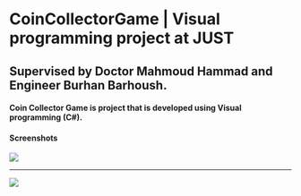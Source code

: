 # CoinCollectorGame | Visual programming project at JUST
<h2>Supervised by Doctor Mahmoud Hammad and Engineer Burhan Barhoush.</h2>
<h4>Coin Collector Game is project that is developed using Visual programming (C#).</h4>

<h4>Screenshots</h4>
<img src="https://user-images.githubusercontent.com/82037460/188657331-287b7c8b-4ce2-4860-a638-4b5a49903442.PNG"</img>
<hr>
<img src="https://user-images.githubusercontent.com/82037460/188657432-a9d35d06-7ee0-4c31-9751-ab01e631b629.PNG"</img>

<h2>
<h2>

